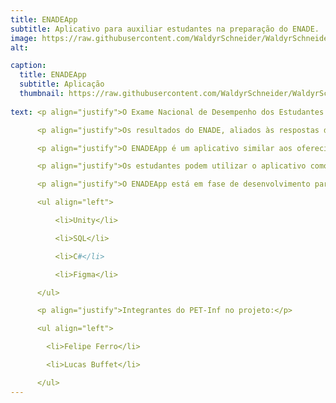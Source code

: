 ```yaml
---
title: ENADEApp  
subtitle: Aplicativo para auxiliar estudantes na preparação do ENADE.
image: https://raw.githubusercontent.com/WaldyrSchneider/WaldyrSchneider.github.io/master/assets/img/portfolio/ENADE.png
alt: 

caption:
  title: ENADEApp  
  subtitle: Aplicação
  thumbnail: https://raw.githubusercontent.com/WaldyrSchneider/WaldyrSchneider.github.io/master/assets/img/capa-enadeapp.png
  
text: <p align="justify">O Exame Nacional de Desempenho dos Estudantes (ENADE) é aplicado pelo INEP desde 2004, o objetivo é avaliar o rendimento dos concluintes dos cursos de graduação em relação aos conteúdos programáticos previstos nas diretrizes curriculares dos cursos, o desenvolvimento de competências e habilidades necessárias ao aprofundamento da formação geral e profissional, e o nível de atualização dos estudantes com relação à realidade brasileira e mundial.</p>

      <p align="justify">Os resultados do ENADE, aliados às respostas do Questionário do Estudante, são insumos para o cálculo dos Indicadores de Qualidade da Educação Superior. Conforme o <a href="http://inep.gov.br/enade" target="_blank"><b>site oficial</b></a> do INEP, a inscrição é obrigatória para estudantes ingressantes e concluintes habilitados de cursos de bacharelado e superiores de tecnologia vinculados às áreas de avaliação da edição.</p>

      <p align="justify">O ENADEApp é um aplicativo similar aos oferecidos como forma de estudo para o ENEM, ou seja, além de manter as principais informações a respeito do simulado (datas, horário, locais, etc), o foco principal da aplicação é um banco de questões de edições passadas das provas.</p>

      <p align="justify">Os estudantes podem utilizar o aplicativo como uma competição de perguntas e respostas, portanto, o indivíduo que responder corretamente as questões propostas irá somar pontos para ser adicionado ao ranking dos utilizadores do ENADEApp, questões estas que serão divididas em diferentes áreas do conhecimento e cursos.</p>

      <p align="justify">O ENADEApp está em fase de desenvolvimento para Android e IOS com as ferramentas/linguagens a seguir:</p>

      <ul align="left">

          <li>Unity</li>

          <li>SQL</li>

          <li>C#</li>

          <li>Figma</li>

      </ul>

      <p align="justify">Integrantes do PET-Inf no projeto:</p>

      <ul align="left">

        <li>Felipe Ferro</li>

        <li>Lucas Buffet</li>

      </ul>
---
```

